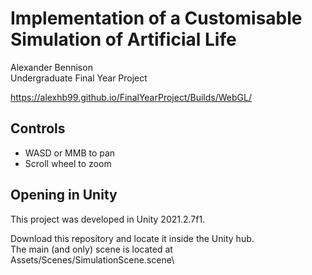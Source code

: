 # Implementation of a Customisable Simulation of Artificial Life

Alexander Bennison\
Undergraduate Final Year Project

https://alexhb99.github.io/FinalYearProject/Builds/WebGL/

## Controls ##
  - WASD or MMB to pan
  - Scroll wheel to zoom

## Opening in Unity ##

This project was developed in Unity 2021.2.7f1.

Download this repository and locate it inside the Unity hub.\
The main (and only) scene is located at Assets/Scenes/SimulationScene.scene\
